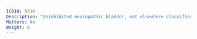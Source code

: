 ```yaml
---
ICD10: N310
Description: "Uninhibited neuropathic bladder, not elsewhere classified"
Matters: No
Weight: 0
---
```


